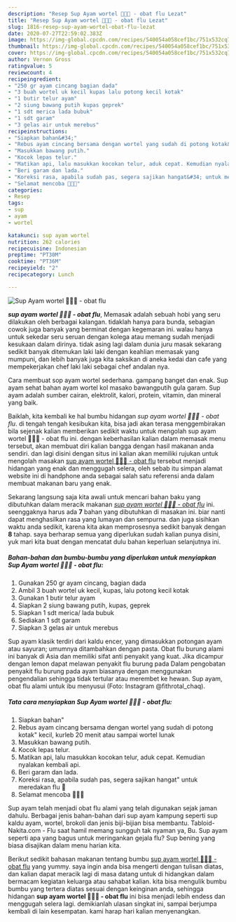 ```yaml
---
description: "Resep Sup Ayam wortel 🥘🥘🥘 - obat flu Lezat"
title: "Resep Sup Ayam wortel 🥘🥘🥘 - obat flu Lezat"
slug: 1816-resep-sup-ayam-wortel-obat-flu-lezat
date: 2020-07-27T22:59:02.383Z
image: https://img-global.cpcdn.com/recipes/540054a058cef1bc/751x532cq70/sup-ayam-wortel-🥘🥘🥘-obat-flu-foto-resep-utama.jpg
thumbnail: https://img-global.cpcdn.com/recipes/540054a058cef1bc/751x532cq70/sup-ayam-wortel-🥘🥘🥘-obat-flu-foto-resep-utama.jpg
cover: https://img-global.cpcdn.com/recipes/540054a058cef1bc/751x532cq70/sup-ayam-wortel-🥘🥘🥘-obat-flu-foto-resep-utama.jpg
author: Vernon Gross
ratingvalue: 5
reviewcount: 4
recipeingredient:
- "250 gr ayam cincang bagian dada"
- "3 buah wortel uk kecil kupas lalu potong kecil kotak"
- "1 butir telur ayam"
- "2 siung bawang putih kupas geprek"
- "1 sdt merica lada bubuk"
- "1 sdt garam"
- "3 gelas air untuk merebus"
recipeinstructions:
- "Siapkan bahan&#34;"
- "Rebus ayam cincang bersama dengan wortel yang sudah di potong kotak&#34; kecil, kurleb 20 menit atau sampai wortel lunak"
- "Masukkan bawang putih."
- "Kocok lepas telur."
- "Matikan api, lalu masukkan kocokan telur, aduk cepat. Kemudian nyalakan kembali api."
- "Beri garam dan lada."
- "Koreksi rasa, apabila sudah pas, segera sajikan hangat&#34; untuk meredakan flu 🤧"
- "Selamat mencoba 🤗🤗🤗"
categories:
- Resep
tags:
- sup
- ayam
- wortel

katakunci: sup ayam wortel 
nutrition: 262 calories
recipecuisine: Indonesian
preptime: "PT30M"
cooktime: "PT36M"
recipeyield: "2"
recipecategory: Lunch

---
```



![Sup Ayam wortel 🥘🥘🥘 - obat flu](https://img-global.cpcdn.com/recipes/540054a058cef1bc/751x532cq70/sup-ayam-wortel-🥘🥘🥘-obat-flu-foto-resep-utama.jpg)

<b><i>sup ayam wortel 🥘🥘🥘 - obat flu</i></b>, Memasak adalah sebuah hobi yang seru dilakukan oleh berbagai kalangan. tidaklah hanya para bunda, sebagian cowok juga banyak yang berminat dengan kegemaran ini. walau hanya untuk sekedar seru seruan dengan kolega atau memang sudah menjadi kesukaan dalam dirinya. tidak asing lagi dalam dunia juru masak sekarang sedikit banyak ditemukan laki laki dengan keahlian memasak yang mumpuni, dan lebih banyak juga kita saksikan di aneka kedai dan cafe yang mempekerjakan chef laki laki sebagai chef andalan nya.

Cara membuat sop ayam wortel sederhana. gampang banget dan enak. Sup ayam sehat bahan ayam wortel kol masako bawangputih gula garam. Sup ayam adalah sumber cairan, elektrolit, kalori, protein, vitamin, dan mineral yang baik.

Baiklah, kita kembali ke hal bumbu hidangan <i>sup ayam wortel 🥘🥘🥘 - obat flu</i>. di tengah tengah kesibukan kita, bisa jadi akan terasa menggembirakan bila sejenak kalian memberikan sedikit waktu untuk mengolah sup ayam wortel 🥘🥘🥘 - obat flu ini. dengan keberhasilan kalian dalam memasak menu tersebut, akan membuat diri kalian bangga dengan hasil makanan anda sendiri. dan lagi disini dengan situs ini kalian akan memiliki rujukan untuk mengolah masakan <u>sup ayam wortel 🥘🥘🥘 - obat flu</u> tersebut menjadi hidangan yang enak dan menggugah selera, oleh sebab itu simpan alamat website ini di handphone anda sebagai salah satu referensi anda dalam membuat makanan baru yang enak.


Sekarang langsung saja kita awali untuk mencari bahan baku yang dibutuhkan dalam meracik makanan <u><i>sup ayam wortel 🥘🥘🥘 - obat flu</i></u> ini. seenggaknya harus ada <b>7</b> bahan yang dibutuhkan di masakan ini. biar nanti dapat menghasilkan rasa yang lumayan dan sempurna. dan juga sisihkan waktu anda sedikit, karena kita akan memprosesnya sedikit banyak dengan <b>8</b> tahap. saya berharap semua yang diperlukan sudah kalian punya disini, yuk mari kita buat dengan mencatat dulu bahan keperluan selanjutnya ini.

<!--inarticleads1-->

##### Bahan-bahan dan bumbu-bumbu yang diperlukan untuk menyiapkan Sup Ayam wortel 🥘🥘🥘 - obat flu:

1. Gunakan 250 gr ayam cincang, bagian dada
1. Ambil 3 buah wortel uk kecil, kupas, lalu potong kecil kotak
1. Gunakan 1 butir telur ayam
1. Siapkan 2 siung bawang putih, kupas, geprek
1. Siapkan 1 sdt merica/ lada bubuk
1. Sediakan 1 sdt garam
1. Siapkan 3 gelas air untuk merebus


Sup ayam klasik terdiri dari kaldu encer, yang dimasukkan potongan ayam atau sayuran; umumnya ditambahkan dengan pasta. Obat flu burung alami ini banyak di Asia dan memiliki sifat anti penyakit yang kuat. Jika dicampur dengan lemon dapat melawan penyakit flu burung pada Dalam pengobatan penyakit flu burung pada ayam biasanya dengan menggunakan pengendalian sehingga tidak tertular atau merembet ke hewan. Sup ayam, obat flu alami untuk ibu menyusui (Foto: Instagram @fithrotal_chaq). 

<!--inarticleads2-->

##### Tata cara menyiapkan Sup Ayam wortel 🥘🥘🥘 - obat flu:

1. Siapkan bahan&#34;
1. Rebus ayam cincang bersama dengan wortel yang sudah di potong kotak&#34; kecil, kurleb 20 menit atau sampai wortel lunak
1. Masukkan bawang putih.
1. Kocok lepas telur.
1. Matikan api, lalu masukkan kocokan telur, aduk cepat. Kemudian nyalakan kembali api.
1. Beri garam dan lada.
1. Koreksi rasa, apabila sudah pas, segera sajikan hangat&#34; untuk meredakan flu 🤧
1. Selamat mencoba 🤗🤗🤗


Sup ayam telah menjadi obat flu alami yang telah digunakan sejak jaman dahulu. Berbagai jenis bahan-bahan dari sup ayam kampung seperti sup kaldu ayam, wortel, brokoli dan jenis biji-bijian bisa membantu. Tabloid-Nakita.com - Flu saat hamil memang sungguh tak nyaman ya, Bu. Sup ayam seperti apa yang bagus untuk meringankan gejala flu? Sup bening yang biasa disajikan dalam menu harian kita. 

Berikut sedikit bahasan makanan tentang bumbu <u>sup ayam wortel 🥘🥘🥘 - obat flu</u> yang yummy. saya ingin anda bisa mengerti dengan tulisan diatas, dan kalian dapat meracik lagi di masa datang untuk di hidangkan dalam bermacam kegiatan keluarga atau sahabat kalian. kita bisa mengulik bumbu bumbu yang tertera diatas sesuai dengan keinginan anda, sehingga hidangan <b>sup ayam wortel 🥘🥘🥘 - obat flu</b> ini bisa menjadi lebih endess dan menggugah selera lagi. demikianlah ulasan singkat ini, sampai berjumpa kembali di lain kesempatan. kami harap hari kalian menyenangkan.
